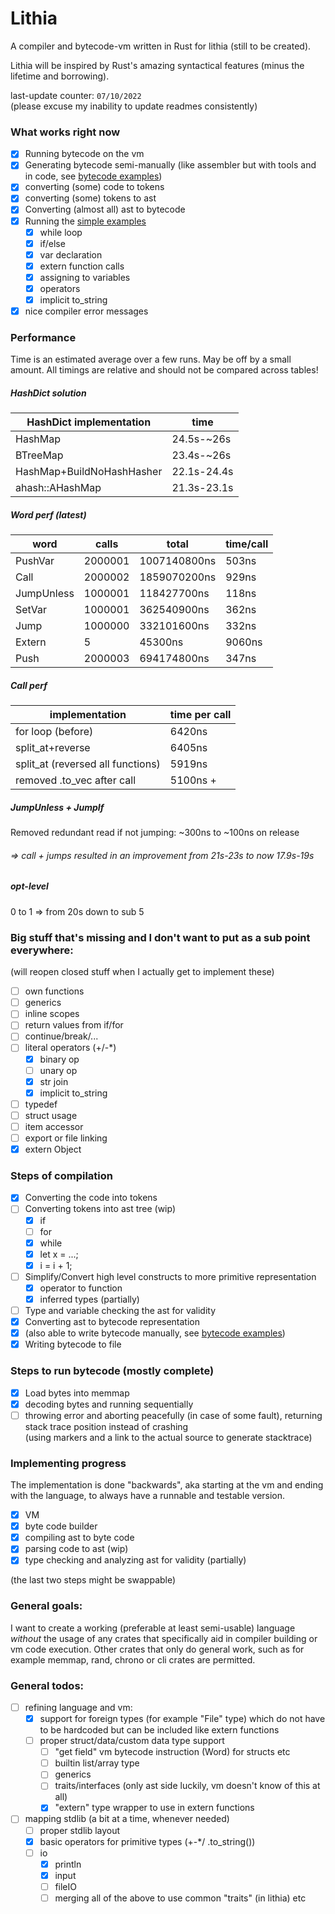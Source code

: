 # Lithia 
A compiler and bytecode-vm written in Rust for lithia (still to be created).

Lithia will be inspired by Rust's amazing syntactical features (minus the lifetime and borrowing).

last-update counter: `07/10/2022`<br>
(please excuse my inability to update readmes consistently)

### What works right now
- [x] Running bytecode on the vm
- [x] Generating bytecode semi-manually (like assembler but with tools and in code, see [bytecode examples](src/bytecode_examples))
- [x] converting (some) code to tokens
- [x] converting (some) tokens to ast
- [x] Converting (almost all) ast to bytecode
- [x] Running the [simple examples](src/codegen_examples/code/v1)
  - [x] while loop
  - [x] if/else
  - [x] var declaration
  - [x] extern function calls
  - [x] assigning to variables
  - [x] operators
  - [x] implicit to_string
- [x] nice compiler error messages

### Performance
Time is an estimated average over a few runs. May be off by a small amount. 
All timings are relative and should not be compared across tables!

##### HashDict solution

| HashDict implementation   | time        |
|---------------------------|-------------|
| HashMap                   | 24.5s-~26s  |
| BTreeMap                  | 23.4s-~26s  |
| HashMap+BuildNoHashHasher | 22.1s-24.4s |
| ahash::AHashMap           | 21.3s-23.1s |

##### Word perf (latest)

| word       | calls   | total          | time/call |
|------------|---------|----------------|-----------|
| PushVar    | 2000001 |   1007140800ns |     503ns |
| Call       | 2000002 |   1859070200ns |     929ns |
| JumpUnless | 1000001 |    118427700ns |     118ns |
| SetVar     | 1000001 |    362540900ns |     362ns |
| Jump       | 1000000 |    332101600ns |     332ns |
| Extern     |       5 |        45300ns |    9060ns |
| Push       | 2000003 |    694174800ns |     347ns |

##### Call perf

| implementation                    | time per call |
|-----------------------------------|---------------|
| for loop (before)                 | 6420ns        |
| split_at+reverse                  | 6405ns        |
| split_at (reversed all functions) | 5919ns        |
| removed .to_vec after call        | 5100ns +      |


##### JumpUnless + JumpIf
Removed redundant read if not jumping: ~300ns to ~100ns on release

###### => call + jumps resulted in an improvement from 21s-23s to now 17.9s-19s

##### opt-level
0 to 1 => from 20s down to sub 5

### Big stuff that's missing and I don't want to put as a sub point everywhere:
(will reopen closed stuff when I actually get to implement these)
- [ ] own functions
- [ ] generics
- [ ] inline scopes
- [ ] return values from if/for
- [ ] continue/break/...
- [ ] literal operators (+/-*)
  - [x] binary op
  - [ ] unary op
  - [x] str join
  - [x] implicit to_string
- [ ] typedef
- [ ] struct usage
- [ ] item accessor
- [ ] export or file linking
- [x] extern Object

### Steps of compilation
- [x] Converting the code into tokens
- [ ] Converting tokens into ast tree (wip)
  - [x] if
  - [ ] for
  - [x] while
  - [x] let x = ...;
  - [x] i = i + 1;
- [ ] Simplify/Convert high level constructs to more primitive representation
  - [x] operator to function
  - [x] inferred types (partially)
- [ ] Type and variable checking the ast for validity
- [x] Converting ast to bytecode representation
- [x] (also able to write bytecode manually, see [bytecode examples](src/bytecode_examples))
- [x] Writing bytecode to file

### Steps to run bytecode (mostly complete)
- [x] Load bytes into memmap
- [x] decoding bytes and running sequentially
- [ ] throwing error and aborting peacefully (in case of some fault), returning stack trace position instead of crashing <br>
  (using markers and a link to the actual source to generate stacktrace)

### Implementing progress
The implementation is done "backwards", aka starting at the vm and ending with the language,
to always have a runnable and testable version.
- [x] VM 
- [x] byte code builder
- [x] compiling ast to byte code
- [x] parsing code to ast (wip)
- [x] type checking and analyzing ast for validity (partially)

(the last two steps might be swappable)

### General goals:
I want to create a working (preferable at least semi-usable) language *without* the usage of 
any crates that specifically aid in compiler building or vm code execution. Other crates that only do 
general work, such as for example memmap, rand, chrono or cli crates are permitted.

### General todos:
- [ ] refining language and vm:
  - [x] support for foreign types (for example "File" type) which do not have to be hardcoded but can be included like extern functions
  - [ ] proper struct/data/custom data type support 
    - [ ] "get field" vm bytecode instruction (Word) for structs etc
    - [ ] builtin list/array type
    - [ ] generics
    - [ ] traits/interfaces (only ast side luckily, vm doesn't know of this at all)
    - [x] "extern" type wrapper to use in extern functions
- [ ] mapping stdlib (a bit at a time, whenever needed)
  - [ ] proper stdlib layout 
  - [x] basic operators for primitive types (+-*/ .to_string())
  - [ ] io
    - [x] println
    - [x] input
    - [ ] fileIO
    - [ ] merging all of the above to use common "traits" (in lithia) etc